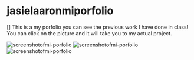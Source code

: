 # jasielaaronmiporfolio

[<linktodeployedapplication>]
This is a my porfolio you can see the previous work I have done in class! You can click on the picture and it will take you to my actual project. 

![screenshotofmi-porfolio](./Screenshot%202024-01-11%20at%2011.13.50 AM.png)
![screenshotofmi-porfolio](./Screenshot%202024-01-11%20at%2011.14.08 AM.png)
![screenshotofmi-porfolio](./Screenshot%202024-01-11%20at%2011.14.24 AM.png)


